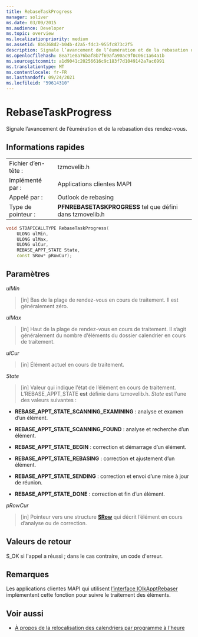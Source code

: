 ```yaml
---
title: RebaseTaskProgress
manager: soliver
ms.date: 03/09/2015
ms.audience: Developer
ms.topic: overview
ms.localizationpriority: medium
ms.assetid: 8b8368d2-b04b-42a5-fdc3-955fc873c2f5
description: Signale l’avancement de l’éumération et de la rebasation des rendez-vous.
ms.openlocfilehash: 8ea71e8a76baf8b7f69afa90ac9f0c06c1a64a1b
ms.sourcegitcommit: a1d9041c20256616c9c183f7d1049142a7ac6991
ms.translationtype: MT
ms.contentlocale: fr-FR
ms.lasthandoff: 09/24/2021
ms.locfileid: "59614310"
---
```

# <a name="rebasetaskprogress"></a>RebaseTaskProgress

Signale l’avancement de l’éumération et de la rebasation des rendez-vous.
  
## <a name="quick-info"></a>Informations rapides

|||
|:-----|:-----|
|Fichier d’en-tête :  <br/> |tzmovelib.h  <br/> |
|Implémenté par :  <br/> |Applications clientes MAPI  <br/> |
|Appelé par :  <br/> |Outlook de rebasing  <br/> |
|Type de pointeur :  <br/> |**PFNREBASETASKPROGRESS** tel que défini dans tzmovelib.h  <br/> |
   
```cpp
void STDAPICALLTYPE RebaseTaskProgress(  
    ULONG ulMin, 
    ULONG ulMax, 
    ULONG ulCur, 
    REBASE_APPT_STATE State, 
    const SRow* pRowCur); 

```

## <a name="parameters"></a>Paramètres

_ulMin_
  
> [in] Bas de la plage de rendez-vous en cours de traitement. Il est généralement zéro.
    
_ulMax_
  
> [in] Haut de la plage de rendez-vous en cours de traitement. Il s’agit généralement du nombre d’éléments du dossier calendrier en cours de traitement.
    
_ulCur_
  
> [in] Élément actuel en cours de traitement.
    
_State_
  
> [in] Valeur qui indique l’état de l’élément en cours de traitement. L’REBASE_APPT_STATE **est** définie dans tzmovelib.h.  _State_ est l'une des valeurs suivantes : 
    
   - **REBASE_APPT_STATE_SCANNING_EXAMINING** : analyse et examen d’un élément. 
    
   - **REBASE_APPT_STATE_SCANNING_FOUND** : analyse et recherche d’un élément. 
    
   - **REBASE_APPT_STATE_BEGIN** : correction et démarrage d’un élément. 
    
   - **REBASE_APPT_STATE_REBASING** : correction et ajustement d’un élément. 
    
   - **REBASE_APPT_STATE_SENDING** : correction et envoi d’une mise à jour de réunion. 
    
   - **REBASE_APPT_STATE_DONE** : correction et fin d’un élément. 
    
_pRowCur_
  
> [in] Pointeur vers une structure **[SRow](https://msdn.microsoft.com/library/369c2d5c-8c2b-4314-9cb2-aaa89580aa2b%28Office.15%29.aspx)** qui décrit l’élément en cours d’analyse ou de correction. 
    
## <a name="return-values"></a>Valeurs de retour

S_OK si l'appel a réussi ; dans le cas contraire, un code d'erreur.
  
## <a name="remarks"></a>Remarques

Les applications clientes MAPI qui utilisent [l’interface IOlkApptRebaser](iolkapptrebaser.md) implémentent cette fonction pour suivre le traitement des éléments. 
  
## <a name="see-also"></a>Voir aussi

- [À propos de la relocalisation des calendriers par programme à l'heure](about-rebasing-calendars-programmatically-for-daylight-saving-time.md)


